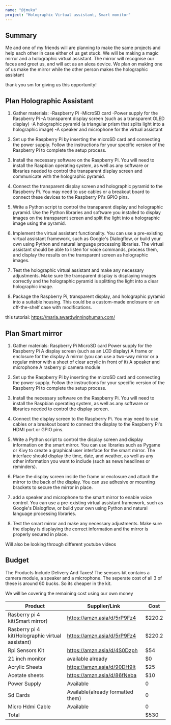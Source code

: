 ```yaml
---
name: "@jmuku"
project: "Holographic Virtual assistant, Smart monitor"
---
```


## Summary
Me and one of my friends will are planning to make the same projects and help each other in case either of us get stuck. We will be making a magic mirror and a holographic virtual assistant.
The mirror will recognise our faces and greet us, and will act as an alexa device. We plan on making one of us make the mirror while the other person makes the holographic assistant

thank you sm for giving us this opportunity!

## Plan Holographic Assistant
1) Gather materials:
 -Raspberry Pi
 -MicroSD card
 -Power supply for the Raspberry Pi
 -A transparent display screen (such as a transparent OLED display)
 -A holographic pyramid (a triangular prism that splits light into a holographic image)
 -A speaker and microphone for the virtual assistant
2) Set up the Raspberry Pi by inserting the microSD card and connecting the power supply. Follow the instructions for your specific version of the Raspberry Pi to complete the setup process.

3) Install the necessary software on the Raspberry Pi. You will need to install the Raspbian operating system, as well as any software or libraries needed to control the transparent display screen and communicate with the holographic pyramid.

4) Connect the transparent display screen and holographic pyramid to the Raspberry Pi. You may need to use cables or a breakout board to connect these devices to the Raspberry Pi's GPIO pins.

5) Write a Python script to control the transparent display and holographic pyramid. Use the Python libraries and software you installed to display images on the transparent screen and split the light into a holographic image using the pyramid.

6) Implement the virtual assistant functionality. You can use a pre-existing virtual assistant framework, such as Google's Dialogflow, or build your own using Python and natural language processing libraries. The virtual assistant should be able to listen for voice commands, process them, and display the results on the transparent screen as holographic images.

7) Test the holographic virtual assistant and make any necessary adjustments. Make sure the transparent display is displaying images correctly and the holographic pyramid is splitting the light into a clear holographic image.

8) Package the Raspberry Pi, transparent display, and holographic pyramid into a suitable housing. This could be a custom-made enclosure or an off-the-shelf case with modifications.

this tutorial: https://maria.awardwinninghuman.com/

## Plan Smart mirror
1) Gather materials:
Raspberry Pi
MicroSD card
Power supply for the Raspberry Pi
A display screen (such as an LCD display)
A frame or enclosure for the display
A mirror (you can use a two-way mirror or a regular mirror with a sheet of clear acrylic in front of it)
A speaker and microphone 
A rasberry pi camera module

2) Set up the Raspberry Pi by inserting the microSD card and connecting the power supply. Follow the instructions for your specific version of the Raspberry Pi to complete the setup process.

3) Install the necessary software on the Raspberry Pi. You will need to install the Raspbian operating system, as well as any software or libraries needed to control the display screen.

4) Connect the display screen to the Raspberry Pi. You may need to use cables or a breakout board to connect the display to the Raspberry Pi's HDMI port or GPIO pins.

5) Write a Python script to control the display screen and display information on the smart mirror. You can use libraries such as Pygame or Kivy to create a graphical user interface for the smart mirror. The interface should display the time, date, and weather, as well as any other information you want to include (such as news headlines or reminders).

6) Place the display screen inside the frame or enclosure and attach the mirror to the back of the display. You can use adhesive or mounting brackets to secure the mirror in place.

7) add a speaker and microphone to the smart mirror to enable voice control. You can use a pre-existing virtual assistant framework, such as Google's Dialogflow, or build your own using Python and natural language processing libraries.

8) Test the smart mirror and make any necessary adjustments. Make sure the display is displaying the correct information and the mirror is properly secured in place.

Will also be looking through different youtube videos 

## Budget
The Products Include Delivery And Taxes!
The sensors kit contains a camera module, a speaker and a microphone. The seperate cost of all 3 of these is around 60 bucks. So its cheaper in the kit.

We will be covering the remaining cost using our own money

| Product         | Supplier/Link                         | Cost   |
| --------------- | ------------------------------------- | ------ |
| Rasberry pi 4 kit(Smart mirror)| https://amzn.asia/d/5rP9Fz4 | $220.2 |
| Rasberry pi 4 kit(Holographic virtual assistant)| https://amzn.asia/d/5rP9Fz4 | $220.2 |
| Rpi Sensors Kit| https://amzn.asia/d/4S0Dzph | $54 |
| 21 inch monitor | available already | $0|
| Acrylic Sheets | https://amzn.asia/d/90DH9It | $25| 
| Acetate sheets | https://amzn.asia/d/86fNeba | $10| 
| Power Supply | Available | 0 |
| Sd Cards | Available(already formatted them) | 0 |
| Micro Hdmi Cable | Available | 0 |
| Total           |                                       | $530 |
